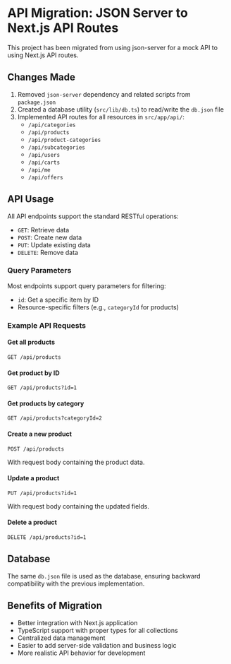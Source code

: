 # API Migration: JSON Server to Next.js API Routes

This project has been migrated from using json-server for a mock API to using Next.js API routes.

## Changes Made

1. Removed `json-server` dependency and related scripts from `package.json`
2. Created a database utility (`src/lib/db.ts`) to read/write the `db.json` file
3. Implemented API routes for all resources in `src/app/api/`:
   - `/api/categories`
   - `/api/products`
   - `/api/product-categories`
   - `/api/subcategories`
   - `/api/users`
   - `/api/carts`
   - `/api/me`
   - `/api/offers`

## API Usage

All API endpoints support the standard RESTful operations:

- `GET`: Retrieve data
- `POST`: Create new data
- `PUT`: Update existing data
- `DELETE`: Remove data

### Query Parameters

Most endpoints support query parameters for filtering:

- `id`: Get a specific item by ID
- Resource-specific filters (e.g., `categoryId` for products)

### Example API Requests

#### Get all products

```
GET /api/products
```

#### Get product by ID

```
GET /api/products?id=1
```

#### Get products by category

```
GET /api/products?categoryId=2
```

#### Create a new product

```
POST /api/products
```

With request body containing the product data.

#### Update a product

```
PUT /api/products?id=1
```

With request body containing the updated fields.

#### Delete a product

```
DELETE /api/products?id=1
```

## Database

The same `db.json` file is used as the database, ensuring backward compatibility with the previous implementation.

## Benefits of Migration

- Better integration with Next.js application
- TypeScript support with proper types for all collections
- Centralized data management
- Easier to add server-side validation and business logic
- More realistic API behavior for development
